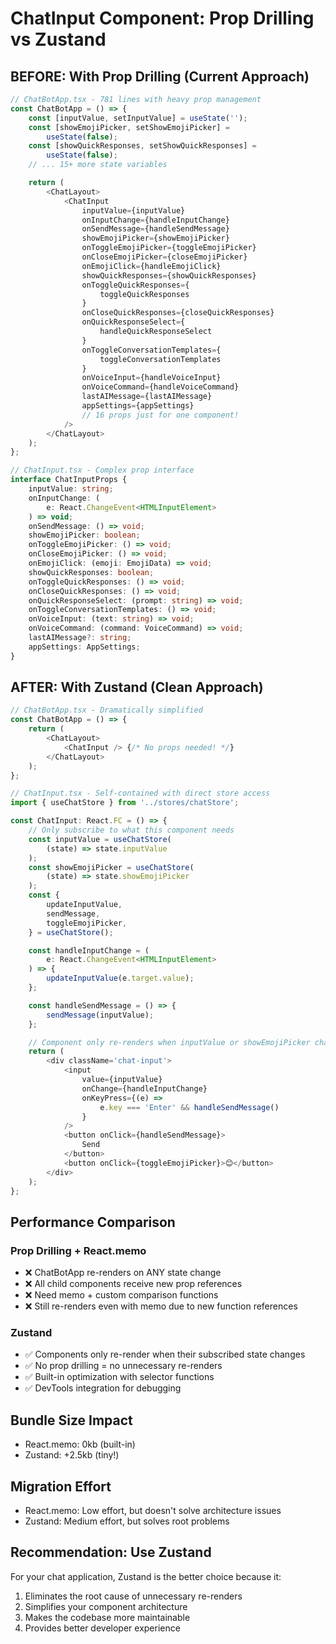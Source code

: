 # ChatInput Component: Prop Drilling vs Zustand

## BEFORE: With Prop Drilling (Current Approach)

```typescript
// ChatBotApp.tsx - 781 lines with heavy prop management
const ChatBotApp = () => {
	const [inputValue, setInputValue] = useState('');
	const [showEmojiPicker, setShowEmojiPicker] =
		useState(false);
	const [showQuickResponses, setShowQuickResponses] =
		useState(false);
	// ... 15+ more state variables

	return (
		<ChatLayout>
			<ChatInput
				inputValue={inputValue}
				onInputChange={handleInputChange}
				onSendMessage={handleSendMessage}
				showEmojiPicker={showEmojiPicker}
				onToggleEmojiPicker={toggleEmojiPicker}
				onCloseEmojiPicker={closeEmojiPicker}
				onEmojiClick={handleEmojiClick}
				showQuickResponses={showQuickResponses}
				onToggleQuickResponses={
					toggleQuickResponses
				}
				onCloseQuickResponses={closeQuickResponses}
				onQuickResponseSelect={
					handleQuickResponseSelect
				}
				onToggleConversationTemplates={
					toggleConversationTemplates
				}
				onVoiceInput={handleVoiceInput}
				onVoiceCommand={handleVoiceCommand}
				lastAIMessage={lastAIMessage}
				appSettings={appSettings}
				// 16 props just for one component!
			/>
		</ChatLayout>
	);
};

// ChatInput.tsx - Complex prop interface
interface ChatInputProps {
	inputValue: string;
	onInputChange: (
		e: React.ChangeEvent<HTMLInputElement>
	) => void;
	onSendMessage: () => void;
	showEmojiPicker: boolean;
	onToggleEmojiPicker: () => void;
	onCloseEmojiPicker: () => void;
	onEmojiClick: (emoji: EmojiData) => void;
	showQuickResponses: boolean;
	onToggleQuickResponses: () => void;
	onCloseQuickResponses: () => void;
	onQuickResponseSelect: (prompt: string) => void;
	onToggleConversationTemplates: () => void;
	onVoiceInput: (text: string) => void;
	onVoiceCommand: (command: VoiceCommand) => void;
	lastAIMessage?: string;
	appSettings: AppSettings;
}
```

## AFTER: With Zustand (Clean Approach)

```typescript
// ChatBotApp.tsx - Dramatically simplified
const ChatBotApp = () => {
	return (
		<ChatLayout>
			<ChatInput /> {/* No props needed! */}
		</ChatLayout>
	);
};

// ChatInput.tsx - Self-contained with direct store access
import { useChatStore } from '../stores/chatStore';

const ChatInput: React.FC = () => {
	// Only subscribe to what this component needs
	const inputValue = useChatStore(
		(state) => state.inputValue
	);
	const showEmojiPicker = useChatStore(
		(state) => state.showEmojiPicker
	);
	const {
		updateInputValue,
		sendMessage,
		toggleEmojiPicker,
	} = useChatStore();

	const handleInputChange = (
		e: React.ChangeEvent<HTMLInputElement>
	) => {
		updateInputValue(e.target.value);
	};

	const handleSendMessage = () => {
		sendMessage(inputValue);
	};

	// Component only re-renders when inputValue or showEmojiPicker changes
	return (
		<div className='chat-input'>
			<input
				value={inputValue}
				onChange={handleInputChange}
				onKeyPress={(e) =>
					e.key === 'Enter' && handleSendMessage()
				}
			/>
			<button onClick={handleSendMessage}>
				Send
			</button>
			<button onClick={toggleEmojiPicker}>😊</button>
		</div>
	);
};
```

## Performance Comparison

### Prop Drilling + React.memo

-   ❌ ChatBotApp re-renders on ANY state change
-   ❌ All child components receive new prop references
-   ❌ Need memo + custom comparison functions
-   ❌ Still re-renders even with memo due to new function references

### Zustand

-   ✅ Components only re-render when their subscribed state changes
-   ✅ No prop drilling = no unnecessary re-renders
-   ✅ Built-in optimization with selector functions
-   ✅ DevTools integration for debugging

## Bundle Size Impact

-   React.memo: 0kb (built-in)
-   Zustand: +2.5kb (tiny!)

## Migration Effort

-   React.memo: Low effort, but doesn't solve architecture issues
-   Zustand: Medium effort, but solves root problems

## Recommendation: Use Zustand

For your chat application, Zustand is the better choice because it:

1. Eliminates the root cause of unnecessary re-renders
2. Simplifies your component architecture
3. Makes the codebase more maintainable
4. Provides better developer experience
